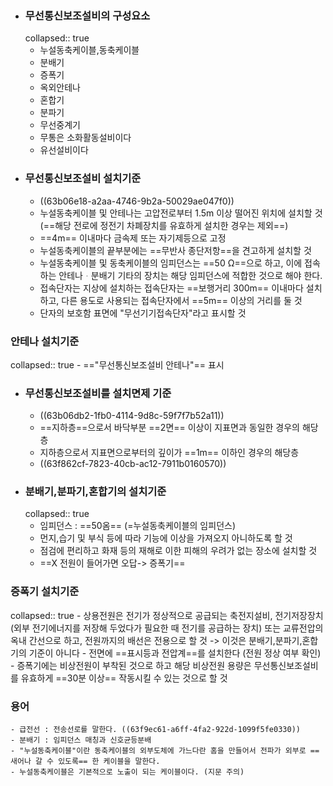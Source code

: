 - ### 무선통신보조설비의 구성요소
  collapsed:: true
	- 누설동축케이블,동축케이블
	- 분배기
	- 증폭기
	- 옥외안테나
	- 혼합기
	- 분파기
	- 무선중계기
	- 무통은 소화활동설비이다
	- 유선설비이다
- ### 무선통신보조설비 설치기준
	- ((63b06e18-a2aa-4746-9b2a-50029ae047f0))
	- 누설동축케이블 및 안테나는 고압전로부터 1.5m 이상 떨어진 위치에 설치할 것 (==해당 전로에 정전기 차폐장치를 유효하게 설치한 경우는 제외==)
	- ==4m== 이내마다 금속제 또는 자기제등으로 고정
	- 누설동축케이블의 끝부분에는 ==무반사 종단저항==을 견고하게 설치할 것
	- 누설동축케이블 및 동축케이블의 임피던스는 ==50 Ω==으로 하고, 이에 접속하는 안테나ᆞ분배기 기타의 장치는 해당 임피던스에 적합한 것으로 해야 한다.
	- 접속단자는 지상에 설치하는 접속단자는 ==보행거리 300m== 이내마다 설치하고, 다른 용도로 사용되는 접속단자에서 ==5m== 이상의 거리를 둘 것
	- 단자의 보호함 표면에 "무선기기접속단자"라고 표시할 것
### 안테나 설치기준
collapsed:: true
	- =="무선통신보조설비 안테나"== 표시
- ### 무선통신보조설비를 설치면제 기준
	- ((63b06db2-1fb0-4114-9d8c-59f7f7b52a11))
	- ==지하층==으로서 바닥부분 ==2면== 이상이 지표면과 동일한 경우의 해당층
	- 지하층으로서 지표면으로부터의 깊이가 ==1m== 이하인 경우의 해당층
	- ((63f862cf-7823-40cb-ac12-7911b0160570))
- ### 분배기,분파기,혼합기의 설치기준
  collapsed:: true
	- 임피던스 : ==50옴==  (=누설동축케이블의 임피던스)
	- 먼지,습기 및 부식 등에 따라 기능에 이상을 가져오지 아니하도록 할 것
	- 점검에 편리하고 화재 등의 재해로 이한 피해의 우려가 없는 장소에 설치할 것
	- ==X 전원이 들어가면 오답-> 증폭기==
### 증폭기 설치기준
collapsed:: true
	- 상용전원은 전기가 정상적으로 공급되는 축전지설비, 전기저장장치(외부 전기에너지를 저장해 두었다가 필요한 때 전기를 공급하는 장치) 또는 교류전압의 옥내 간선으로 하고, 전원까지의 배선은 전용으로 할 것 -> 이것은 분배기,분파기,혼합기의 기준이 아니다
	- 전면에 ==표시등과 전압계==를 설치한다 (전원 정상 여부 확인)
	- 증폭기에는 비상전원이 부착된 것으로 하고 해당 비상전원 용량은 무선통신보조설비를 유효하게 ==30분 이상== 작동시킬 수 있는 것으로 할 것
### 용어
	- 급전선 : 전송선로를 말한다. ((63f9ec61-a6ff-4fa2-922d-1099f5fe0330))
	- 분배기 : 임피던스 매칭과 신호균등분배
	- "누설동축케이블"이란 동축케이블의 외부도체에 가느다란 홈을 만들어서 전파가 외부로 ==새어나 갈 수 있도록== 한 케이블을 말한다.
	- 누설동축케이블은 기본적으로 노출이 되는 케이블이다. (지문 주의)